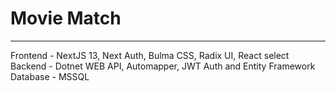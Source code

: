 # Movie Match

---

Frontend - NextJS 13, Next Auth, Bulma CSS, Radix UI, React select
Backend - Dotnet WEB API, Automapper, JWT Auth and Entity Framework
Database - MSSQL
